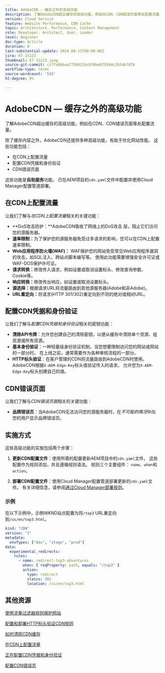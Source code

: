 ```yaml
---
title: AdobeCDN — 缓存之外的高级功能
description: 了解AdobeCDN超出缓存的高级功能，例如在CDN、CDN错误页面等处配置流量。
version: Cloud Service
feature: Website Performance, CDN Cache
topic: Architecture, Performance, Content Management
role: Developer, Architect, User, Leader
level: Beginner
doc-type: Article
duration: 0
last-substantial-update: 2024-08-21T00:00:00Z
jira: KT-15123
thumbnail: KT-15123.jpeg
source-git-commit: cc7fa9bbaa775b0216c839be079504c2b5467878
workflow-type: tm+mt
source-wordcount: '533'
ht-degree: 0%

---
```



# AdobeCDN — 缓存之外的高级功能

了解AdobeCDN超出缓存的高级功能，例如在CDN、CDN错误页面等处配置流量。

除了缓存内容之外，AdobeCDN还提供多种高级功能，有助于优化网站性能。 这些功能包括：

- 在CDN上配置流量
- 配置CDN凭据和身份验证
- CDN错误页面

这些功能是&#x200B;**自助服务**&#x200B;功能。 已在AEM项目的`cdn.yaml`文件中配置并使用Cloud Manager配置管道部署。

## 在CDN上配置流量

让我们了解与&#x200B;_在CDN上配置流量_&#x200B;相关的关键功能：

- **DoS攻击防护：**AdobeCDN吸收了网络上的DoS攻击
层，阻止它们访问您的源服务器。
- **速率限制：**&#x200B;为了保护您的源服务器免受过多请求的影响，您可以在CDN上配置速率限制。
- **Web应用程序防火墙(WAF)：** WAF保护您的网站免受常见Web应用程序漏洞的攻击，如SQL注入、跨站点脚本编写等。 使用此功能需要增强安全许可证或WAF-DOS保护许可证。
- **请求转换：**&#x200B;修改传入请求，例如设置或取消设置标头、修改查询参数、Cookie等。
- **响应转换：**&#x200B;修改传出响应，如设置或取消设置标头。
- **源选择：**&#x200B;根据请求URL将流量路由到其他源服务器(Adobe和非Adobe)。
- **URL重定向：**&#x200B;将请求(HTTP 301/302)重定向到不同的绝对或相对URL。

## 配置CDN凭据和身份验证

让我们了解与&#x200B;_配置CDN凭据和身份验证_&#x200B;相关的密钥功能：

- **清除API令牌**：允许您创建自己的清除密钥，以便从缓存中清除单个资源、组资源或所有资源。
- **基本身份验证**：一种轻量级身份验证机制，当您想要限制访问您的网站或网站的一部分时。 在上线之前，通常需要作为各种审核流程的一部分。
- **HTTP标头验证**：在客户管理的CDN将流量路由到AdobeCDN时使用。 AdobeCDN根据`X-AEM-Edge-Key`标头值验证传入的请求。
允许您为`X-AEM-Edge-Key`标头创建自己的值。

## CDN错误页面

让我们了解与&#x200B;_CDN错误页面_&#x200B;相关的关键功能：

- **品牌错误页**：当AdobeCDN无法访问您的源服务器时，在&#x200B;_不可能的情况_&#x200B;中向您的用户显示品牌错误页。

## 实施方式

这些高级功能的实施包括两个步骤：

1. **更新CDN配置文件**：使用所需的配置更新AEM项目中的`cdn.yaml`文件。 这些配置作为规则添加，并且遵循规则语法。 规则三个主要组件： `name`、`when`和`action`。

2. **部署CDN配置文件**：使用Cloud Manager配置管道部署更新的`cdn.yaml`文件。 有关详细信息，请参阅[通过Cloud Manager部署规则](https://experienceleague.adobe.com/en/docs/experience-manager-learn/cloud-service/security/traffic-filter-and-waf-rules/how-to-setup#deploy-rules-through-cloud-manager)。

### 示例

在以下示例中，示例WKND站点配置为将`/top3` URL重定向到`/us/en/top3.html`。

```yaml
kind: "CDN"
version: "1"
metadata:
  envTypes: ["dev", "stage", "prod"]
data:
  experimental_redirects:
    rules:
      - name: redirect-top3-adventures
        when: { reqProperty: path, equals: "/top3" }
        action:
          type: redirect
          status: 302
          location: /us/en/top3.html
```

## 其他资源

[使用流量过滤器规则保护网站](https://experienceleague.adobe.com/zh-hans/docs/experience-manager-learn/cloud-service/security/traffic-filter-and-waf-rules/overview)

[配置和部署HTTP标头验证CDN规则](https://experienceleague.adobe.com/en/docs/experience-manager-learn/cloud-service/content-delivery/custom-domain-names-with-customer-managed-cdn#configure-and-deploy-http-header-validation-cdn-rule)

[如何清除CDN缓存](https://experienceleague.adobe.com/en/docs/experience-manager-learn/cloud-service/caching/how-to/purge-cache)

[在CDN上配置流量](https://experienceleague.adobe.com/en/docs/experience-manager-cloud-service/content/implementing/content-delivery/cdn-configuring-traffic#client-side-redirectors)

[正在配置CDN凭据和身份验证](https://experienceleague.adobe.com/en/docs/experience-manager-cloud-service/content/implementing/content-delivery/cdn-credentials-authentication)

[配置CDN错误页](https://experienceleague.adobe.com/en/docs/experience-manager-cloud-service/content/implementing/content-delivery/cdn-error-pages)




